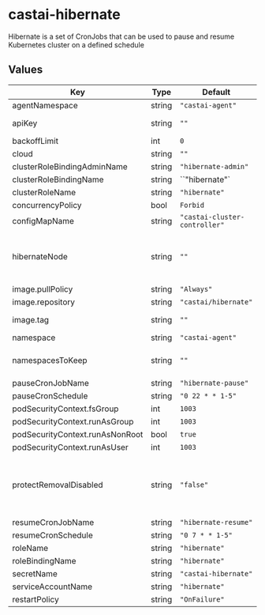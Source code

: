 # castai-hibernate

Hibernate is a set of CronJobs that can be used to pause and resume Kubernetes cluster on a defined schedule

## Values

| Key | Type | Default | Description |
|-----|------|---------|-------------|
| agentNamespace | string | `"castai-agent"` |  |
| apiKey | string | `""` | API token with Full Access permissions and encode base64 |
| backoffLimit | int | `0` |  |
| cloud | string | `""` | Cloud env variable to [EKS|GKE|AKS] |
| clusterRoleBindingAdminName | string | `"hibernate-admin"` |  |
| clusterRoleBindingName | string | ``"hibernate"` |  |
| clusterRoleName | string | `"hibernate"` |  |
| concurrencyPolicy | bool | `Forbid` |  |
| configMapName | string | `"castai-cluster-controller"` |  |
| hibernateNode | string | `""`  | Set the HIBERNATE_NODE environment variable to override the default node sizing selections. Make sure the size selected is appropriate for your cloud. |
| image.pullPolicy | string | `"Always"` |  |
| image.repository | string | `"castai/hibernate"` |  |
| image.tag | string | `""` | Tag is set using Chart.yaml appVersion field. |
| namespace | string | `"castai-agent"` |  |
| namespacesToKeep | string | `""` | Set the NAMESPACES_TO_KEEP environment variable to override, "opa,istio"" |
| pauseCronJobName | string | `"hibernate-pause"` | |
| pauseCronSchedule | string | `"0 22 * * 1-5"` | Schedule to pause cluster. |
| podSecurityContext.fsGroup | int | `1003` |  |
| podSecurityContext.runAsGroup | int | `1003` |  |
| podSecurityContext.runAsNonRoot | bool | `true` |  |
| podSecurityContext.runAsUser | int | `1003` |  |
| protectRemovalDisabled | string | `"false"` | Override default "PROTECT_EVICTION_DISABLED" and set to "true" to prevent the removal of removal-disabled nodes from being removed during hibernate. |
| resumeCronJobName | string | `"hibernate-resume"` | |
| resumeCronSchedule | string | `"0 7 * * 1-5"` | Schedule to resume cluster. |
| roleName| string | `"hibernate"` |  |
| roleBindingName | string | `"hibernate"` |  |
| secretName | string | `"castai-hibernate"` |  |
| serviceAccountName | string | `"hibernate"` |  |
| restartPolicy | string | `"OnFailure"` |  |
